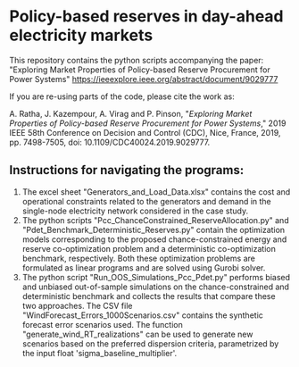 # Policy-based reserves in day-ahead electricity markets
This repository contains the python scripts accompanying the paper: "Exploring Market Properties of Policy-based Reserve Procurement for Power Systems" https://ieeexplore.ieee.org/abstract/document/9029777

If you are re-using parts of the code, please cite the work as:

A. Ratha, J. Kazempour, A. Virag and P. Pinson, "_Exploring Market Properties of Policy-based Reserve Procurement for Power Systems_," 2019 IEEE 58th Conference on Decision and Control (CDC), Nice, France, 2019, pp. 7498-7505, doi: 10.1109/CDC40024.2019.9029777.

## Instructions for navigating the programs:
1. The excel sheet "Generators_and_Load_Data.xlsx" contains the cost and operational constraints related to the generators and demand in the single-node electricity network considered in the case study.
2. The python scripts "Pcc_ChanceConstrained_ReserveAllocation.py" and "Pdet_Benchmark_Deterministic_Reserves.py" contain the optimization models corresponding to the proposed chance-constrained energy and reserve co-optimization problem and a deterministic co-optimization benchmark, respectively. Both these optimization problems are formulated as linear programs and are solved using Gurobi solver.
3. The python script "Run_OOS_Simulations_Pcc_Pdet.py" performs biased and unbiased out-of-sample simulations on the chance-constrained and deterministic benchmark and collects the results that compare these two approaches. The CSV file "WindForecast_Errors_1000Scenarios.csv" contains the synthetic forecast error scenarios used. The function "generate_wind_RT_realizations" can be used to generate new scenarios based on the preferred dispersion criteria, parametrized by the input float 'sigma_baseline_multiplier'.
